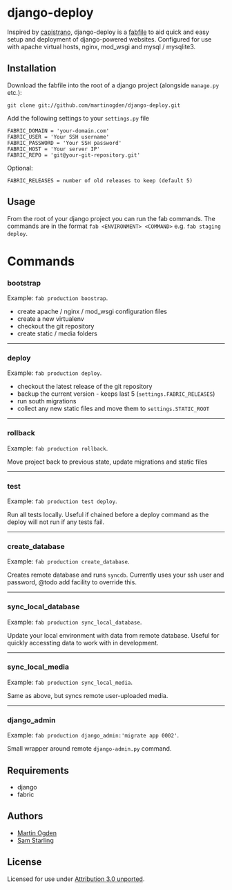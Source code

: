 django-deploy
=============

Inspired by [capistrano](https://github.com/capistrano/capistrano/), django-deploy is a [fabfile](http://docs.fabfile.org/en/1.3.1/index.html) to aid quick and easy setup and deployment of django-powered websites. Configured for use with apache virtual hosts, nginx, mod_wsgi and mysql / mysqlite3.

Installation
------------

Download the fabfile into the root of a django project (alongside `manage.py` etc.):

    git clone git://github.com/martinogden/django-deploy.git


Add the following settings to your `settings.py` file

    FABRIC_DOMAIN = 'your-domain.com'
    FABRIC_USER = 'Your SSH username'
    FABRIC_PASSWORD = 'Your SSH password'
    FABRIC_HOST = 'Your server IP'
    FABRIC_REPO = 'git@your-git-repository.git'

Optional:

    FABRIC_RELEASES = number of old releases to keep (default 5)


Usage
-----

From the root of your django project you can run the fab commands. The commands are in the format `fab <ENVIRONMENT> <COMMAND>` e.g. `fab staging deploy`.

Commands
=======

### bootstrap

Example: `fab production boostrap`.

 * create apache / nginx / mod_wsgi configuration files
 * create a new virtualenv
 * checkout the git repository
 * create static / media folders


- - -
### deploy

Example: `fab production deploy`.

 * checkout the latest release of the git repository
 * backup the current version - keeps last 5 (`settings.FABRIC_RELEASES`)
 * run south migrations
 * collect any new static files and move them to `settings.STATIC_ROOT`


- - -
### rollback

Example: `fab production rollback`.

Move project back to previous state, update migrations and static files


- - -
### test

Example: `fab production test deploy`.

Run all tests locally. Useful if chained before a deploy command as the deploy will not run if any tests fail.


- - -
### create_database

Example: `fab production create_database`.

Creates remote database and runs `syncdb`. Currently uses your ssh user and
password, @todo add facility to override this.


- - -
### sync_local_database

Example: `fab production sync_local_database`.

Update your local environment with data from remote database. Useful for
quickly accessting data to work with in development.


- - -
### sync_local_media

Example: `fab production sync_local_media`.

Same as above, but syncs remote user-uploaded media.


- - -
### django_admin

Example: `fab production django_admin:'migrate app 0002'`.

Small wrapper around remote `django-admin.py` command.


Requirements
-----------

 * django
 * fabric


Authors
-------

 * [Martin Ogden](@martinogden)
 * [Sam Starling](@samstarling)


License
------

Licensed for use under [Attribution 3.0 unported](http://creativecommons.org/licenses/by/3.0/).
